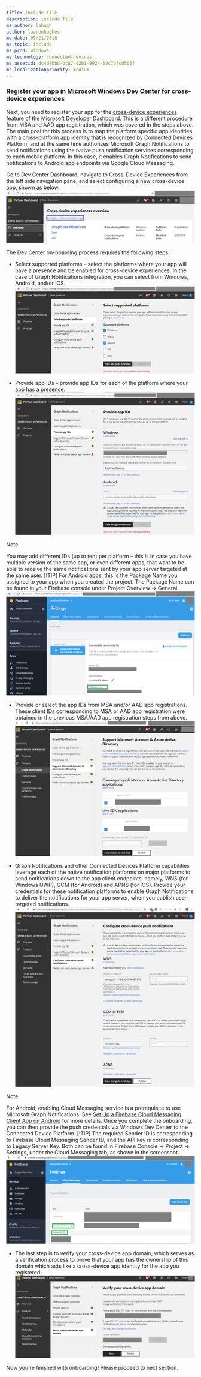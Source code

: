 ```yaml
---
title: include file
description: include file
ms.author: lahugh
author: laurenhughes
ms.date: 09/21/2018
ms.topic: include
ms.prod: windows
ms.technology: connected-devices
ms.assetid: dc4d7bbd-bc87-42b1-9924-52c7bfcd5b5f
ms.localizationpriority: medium
---
```


### Register your app in Microsoft Windows Dev Center for cross-device experiences
Next, you need to register your app for the [cross-device experiences feature of the Microsoft Developer Dashboard](https://developer.microsoft.com/dashboard/crossplatform/web). This is a different procedure from MSA and AAD app registration, which was covered in the steps above. The main goal for this process is to map the platform specific app identities with a cross-platform app identity that is recognized by Connected Devices Platform, and at the same time authorizes Microsoft Graph Notifications to send notifications using the native push notification services corresponding to each mobile platform. In this case, it enables Graph Notifications to send notifications to Android app endpoints via Google Cloud Messaging.

Go to Dev Center Dashboard, navigate to Cross-Device Experiences from the left side navigation pane, and select configuring a new cross-device app, shown as below.
![Dev Center Dashboard – Cross-Device Experiences](../../msgraph-notifications/media/dev_center_portal/dev_center_portal_1_overview.png)

The Dev Center on-boarding process requires the following steps:
* Select supported platforms – select the platforms where your app will have a presence and be enabled for cross-device experiences. In the case of Graph Notifications integration, you can select from Windows, Android, and/or iOS.
![Cross-Device Experiences – Supported Platforms](../../msgraph-notifications/media/dev_center_portal/dev_center_portal_2_supported_platforms.png)

* Provide app IDs – provide app IDs for each of the platform where your app has a presence. 
![Cross-Device Experiences – App IDs](../../msgraph-notifications/media/dev_center_portal/dev_center_portal_3_app_ids.png)
> [!NOTE]
> You may add different IDs (up to ten) per platform – this is in case you have multiple version of the same app, or even different apps, that want to be able to receive the same notifications sent by your app server targeted at the same user. 
> [!TIP] 
> For Android apps, this is the Package Name you assigned to your app when you created the project. The Package Name can be found in your Firebase console under Project Overview -> General.
![Firebase Console – Project Overview](../../msgraph-notifications/media/dev_center_portal/firebase_overview.png)

* Provide or select the app IDs from MSA and/or AAD app registrations. These client IDs corresponding to MSA or AAD app registration were obtained in the previous MSA/AAD app registration steps from above. 
![Cross-Device Experiences – MSA and AAD App Registrations](../../msgraph-notifications/media/dev_center_portal/dev_center_portal_4_msa_aad_connections.png)

* Graph Notifications and other Connected Devices Platform capabilities leverage each of the native notification platforms on major platforms to send notifications down to the app client endpoints, namely, WNS (for Windows UWP), GCM (for Android) and APNS (for iOS). Provide your credentials for these notification platforms to enable Graph Notifications to deliver the notifications for your app server, when you publish user-targeted notifications.
![Cross-Device Experiences – Push Credentials](../../msgraph-notifications/media/dev_center_portal/dev_center_portal_5_push_credentials.png)
> [!NOTE] 
> For Android, enabling Cloud Messaging service is a prerequisite to use Microsoft Graph Notifications. See [Set Up a Firebase Cloud Messaging Client App on Android](https://firebase.google.com/docs/cloud-messaging/android/client) for more details. Once you complete the onboarding, you can then provide the push credentials via Windows Dev Center to the Connected Device Platform. 
> [!TIP] 
> The required Sender ID is corresponding to Firebase Cloud Messaging Sender ID, and the API key is corresponding to Legacy Server Key. Both can be found in Firebase Console -> Project -> Settings, under the Cloud Messaging tab, as shown in the screenshot.
![Firebase Console – Android Push Credentials](../../msgraph-notifications/media/dev_center_portal/firebase_push_creds.png)

* The last step is to verify your cross-device app domain, which serves as a verification process to prove that your app has the ownership of this domain which acts like a cross-device app identity for the app you registered.
![Cross-Device Experiences – Domain Verification](../../msgraph-notifications/media/dev_center_portal/dev_center_portal_6_domain_verification.png)

Now you're finished with onboarding! Please proceed to next section. 


